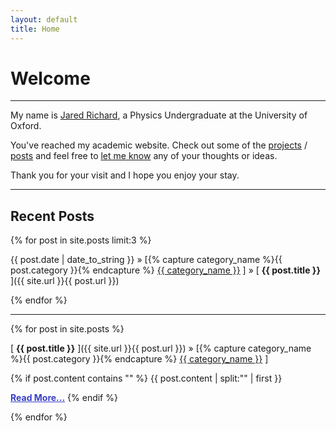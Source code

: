 ```yaml
---
layout: default
title: Home
---
```


<h1>Welcome</h1>

-----

My name is <a href="{{ site.url }}/about">Jared Richard</a>, a Physics Undergraduate at the University of Oxford. 

You've reached my academic website. Check out some of the <a href="{{ site.url }}/projectarchive">projects</a> / <a href="{{ site.url }}/postarchive">posts</a> and feel free to <a href="{{ site.url }}/about">let me know</a> any of your thoughts or ideas.

Thank you for your visit and I hope you enjoy your stay.

-----

<h2>Recent Posts</h2>

{% for post in site.posts limit:3 %}

{{ post.date | date_to_string }} » [{% capture category_name %}{{ post.category }}{% endcapture %} <a href="/category/{{ category_name }}">{{ category_name }}</a> ] » [ **{{ post.title }}** ]({{ site.url }}{{ post.url }}) 

{% endfor %}


-----

{% for post in site.posts %}

[ **{{ post.title }}** ]({{ site.url }}{{ post.url }}) » [{% capture category_name %}{{ post.category }}{% endcapture %} <a href="/category/{{ category_name }}">{{ category_name }}</a> ]

{% if post.content contains "<!-- more -->" %}
      {{ post.content | split:"<!-- more -->" | first }}
      <div style="text-align: left;">
        <a href="{{ post.url }}" style="font-weight: bold; color:#383fc7;">Read More...</a>
{% endif %}

{% endfor %}










<!-- 

<div class="posts">

  {% for post in site.posts %}

  <div class="post">

    <h1 class="post-title">
      <a href="{{ post.url }}">
        {{ post.title }}
      </a>
    </h1>

    <div class="metadata">
      <span style="display: inline" class="post-date" title="Estimated read time">
        {{ post.date | date_to_string }} &middot; 
         {% assign words = post.content | number_of_words %}{{ words | divided_by:200 | at_most:25 }} min read
      </span>

     &emsp;

      <span style="display: inline">[
         {% capture category_name %}{{ post.category }}{% endcapture %}
         <a href="/category/{{ category_name }}">{{ category_name }}</a> ]
      </span>
      
    </div>

    <div>
      {% if post.content contains "<!-- more -->
<!--       
      " %}
      {{ post.content | split:"<!-- more -->
<!--       
      " | first % }}
      <div style="text-align: left;">
        <a href="{{ post.url }}" style="font-weight: bold; color:#383fc7;">Read More...</a>
      </div>
      {% else %}
        {{ post.content }}
     {% endif %}
    </div>
  </div>

  {% endfor %}

</div> -->


<!-- 
{% for post in site.categories[physics ] %}
{{ post.title }}
{{ post.date | date_to_string }} · {% assign words = post.content | number_of_words %}{{ words | divided_by:200 | at_most:25 }} min read
{% if post.content contains "" %} {{ post.content | split:"" | first }}
Read More...
{% else %} {{ post.content }} {% endif %}
{% endfor %} -->